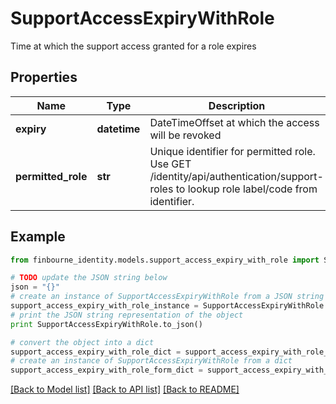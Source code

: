 # SupportAccessExpiryWithRole

Time at which the support access granted for a role expires

## Properties
Name | Type | Description | Notes
------------ | ------------- | ------------- | -------------
**expiry** | **datetime** | DateTimeOffset at which the access will be revoked | 
**permitted_role** | **str** | Unique identifier for permitted role.   Use GET /identity/api/authentication/support-roles to lookup role label/code from identifier. | 

## Example

```python
from finbourne_identity.models.support_access_expiry_with_role import SupportAccessExpiryWithRole

# TODO update the JSON string below
json = "{}"
# create an instance of SupportAccessExpiryWithRole from a JSON string
support_access_expiry_with_role_instance = SupportAccessExpiryWithRole.from_json(json)
# print the JSON string representation of the object
print SupportAccessExpiryWithRole.to_json()

# convert the object into a dict
support_access_expiry_with_role_dict = support_access_expiry_with_role_instance.to_dict()
# create an instance of SupportAccessExpiryWithRole from a dict
support_access_expiry_with_role_form_dict = support_access_expiry_with_role.from_dict(support_access_expiry_with_role_dict)
```
[[Back to Model list]](../README.md#documentation-for-models) [[Back to API list]](../README.md#documentation-for-api-endpoints) [[Back to README]](../README.md)


